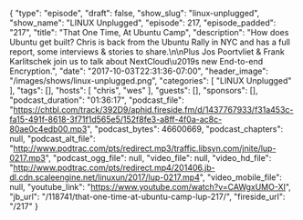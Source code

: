 {
  "type": "episode",
  "draft": false,
  "show_slug": "linux-unplugged",
  "show_name": "LINUX Unplugged",
  "episode": 217,
  "episode_padded": "217",
  "title": "That One Time, At Ubuntu Camp",
  "description": "How does Ubuntu get built? Chris is back from the Ubuntu Rally in NYC and has a full report, some interviews & stories to share.\n\nPlus Jos Poortvliet & Frank Karlitschek join us to talk about NextCloud\u2019s new End-to-end Encryption.",
  "date": "2017-10-03T22:31:36-07:00",
  "header_image": "/images/shows/linux-unplugged.png",
  "categories": [
    "LINUX Unplugged"
  ],
  "tags": [],
  "hosts": [
    "chris",
    "wes"
  ],
  "guests": [],
  "sponsors": [],
  "podcast_duration": "01:36:17",
  "podcast_file": "https://chtbl.com/track/392D9/aphid.fireside.fm/d/1437767933/f31a453c-fa15-491f-8618-3f71f1d565e5/152f8fe3-a8ff-4f0a-ac8c-80ae0c4edb00.mp3",
  "podcast_bytes": 46600669,
  "podcast_chapters": null,
  "podcast_alt_file": "http://www.podtrac.com/pts/redirect.mp3/traffic.libsyn.com/jnite/lup-0217.mp3",
  "podcast_ogg_file": null,
  "video_file": null,
  "video_hd_file": "http://www.podtrac.com/pts/redirect.mp4/201406.jb-dl.cdn.scaleengine.net/linuxun/2017/lup-0217.mp4",
  "video_mobile_file": null,
  "youtube_link": "https://www.youtube.com/watch?v=CAWgxUMO-XI",
  "jb_url": "/118741/that-one-time-at-ubuntu-camp-lup-217/",
  "fireside_url": "/217"
}


